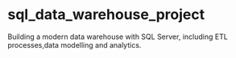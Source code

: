# sql_data_warehouse_project
Building a modern data warehouse with SQL Server, including ETL processes,data modelling and analytics.
